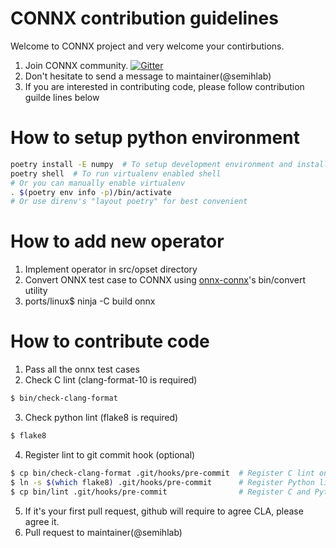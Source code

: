 # CONNX contribution guidelines
Welcome to CONNX project and very welcome your contirbutions.

 1. Join CONNX community. [![Gitter](https://badges.gitter.im/c-onnx/community.svg)](https://gitter.im/c-onnx/community?utm_source=badge&utm_medium=badge&utm_campaign=pr-badge)
 2. Don't hesitate to send a message to maintainer(@semihlab)
 3. If you are interested in contributing code, please follow contribution guilde lines below

# How to setup python environment

```sh
poetry install -E numpy  # To setup development environment and install dependencies with optional numpy
poetry shell  # To run virtualenv enabled shell
# Or you can manually enable virtualenv
. $(poetry env info -p)/bin/activate
# Or use direnv's "layout poetry" for best convenient
```

# How to add new operator
 1. Implement operator in src/opset directory
 2. Convert ONNX test case to CONNX using [onnx-connx][]'s bin/convert utility
 3. ports/linux$ ninja -C build onnx

[onnx-connx]: https://github.com/tsnlab/onnx-connx

# How to contribute code
 1. Pass all the onnx test cases
 2. Check C lint (clang-format-10 is required)

~~~sh
$ bin/check-clang-format
~~~

 3. Check python lint (flake8 is required)

~~~sh
$ flake8
~~~

 4. Register lint to git commit hook (optional)

~~~sh
$ cp bin/check-clang-format .git/hooks/pre-commit  # Register C lint only
$ ln -s $(which flake8) .git/hooks/pre-commit      # Register Python lint only
$ cp bin/lint .git/hooks/pre-commit                # Register C and Python lint at same time
~~~

 5. If it's your first pull request, github will require to agree CLA, please agree it.
 6. Pull request to maintainer(@semihlab)

